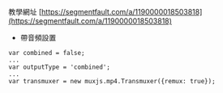 教學網址
[https://segmentfault.com/a/1190000018503818](https://segmentfault.com/a/1190000018503818)

- 帶音頻設置
```
var combined = false;
...
var outputType = 'combined';
...
var transmuxer = new muxjs.mp4.Transmuxer({remux: true});
```
